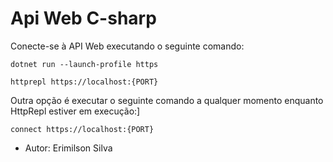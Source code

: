 # Api Web C-sharp

Conecte-se à API Web executando o seguinte comando:

    dotnet run --launch-profile https

    httprepl https://localhost:{PORT}

Outra opção é executar o seguinte comando a qualquer momento enquanto HttpRepl estiver em execução:]

    connect https://localhost:{PORT}


- Autor: Erimilson Silva